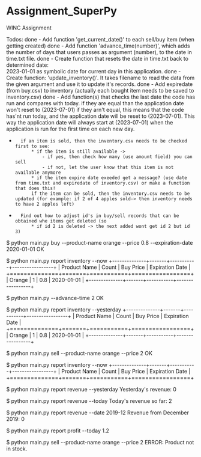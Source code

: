 # Assignment_SuperPy
WINC Assignment


Todos:
done -  Add function 'get_current_date()' to each sell/buy item (when getting created)
done -  Add function 'advance_time(number)', which adds the number of days that users 
        passes as argument (number), to the date in time.txt file.
done -  Create function that resets the date in time.txt back to determined date:       
        2023-01-01 as symbolic date for current day in this application.
done -  Create function: 'update_inventory()'. It takes filename to read the data from 
        the given argument and use it to update it's records.
done -  Add expiredate (from buy.csv) to inventory (actually each bought item needs to 
        be saved to inventory.csv)
done - Add function(s) that checks the last date the code has run and compares with today.
        if they are equal than the application date won't reset to (2023-07-01)
        if they arn't equal, this means that the code has'nt run today, and the application date
        will be reset to (2023-07-01). This way the application date will always start at (2023-07-01) 
        when the application is run for the first time on each new day.
-       if an item is sold, then the inventory.csv needs to be checked first to see:
            * if the item is still available -> 
                - if yes, then check how many (use amount field) you can sell
                - if not, let the user know that this item is not available anymore
            * if the item expire date exeeded get a message? (use date from time.txt and expiredate of inventory.csv) or make a function that does this!
            if the item can be sold, then the inventory.csv needs to be updated (for example: if 2 of 4 apples sold-> then inventory needs to have 2 apples left)
-       Find out how to adjust id's in buy/sell records that can be obtained whe items get deleted (so 
            * if id 2 is deleted -> the next added wont get id 2 but id 3)



$ python main.py buy --product-name orange --price 0.8 --expiration-date 2020-01-01
OK

$ python main.py report inventory --now
+--------------+-------+-----------+-----------------+
| Product Name | Count | Buy Price | Expiration Date |
+==============+=======+===========+=================+
| Orange       | 1     | 0.8       | 2020-01-01      |
+--------------+-------+-----------+-----------------+

$ python main.py --advance-time 2
OK

$ python main.py report inventory --yesterday
+--------------+-------+-----------+-----------------+
| Product Name | Count | Buy Price | Expiration Date |
+==============+=======+===========+=================+
| Orange       | 1     | 0.8       | 2020-01-01      |
+--------------+-------+-----------+-----------------+

$ python main.py sell --product-name orange --price 2
OK

$ python main.py report inventory --now
+--------------+-------+-----------+-----------------+
| Product Name | Count | Buy Price | Expiration Date |
+==============+=======+===========+=================+


$ python main.py report revenue --yesterday
Yesterday's revenue: 0

$ python main.py report revenue --today
Today's revenue so far: 2

$ python main.py report revenue --date 2019-12
Revenue from December 2019: 0

$ python main.py report profit --today
1.2

$ python main.py sell --product-name orange --price 2
ERROR: Product not in stock.